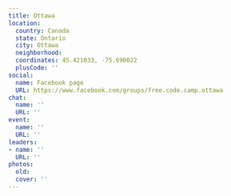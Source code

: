 ```yaml
---
title: Ottawa
location:
  country: Canada
  state: Ontario
  city: Ottawa
  neighborhood: 
  coordinates: 45.421033, -75.690022
  plusCode: ''
social:
  name: Facebook page
  URL: https://www.facebook.com/groups/free.code.camp.ottawa
chat:
  name: ''
  URL: ''
event:
  name: ''
  URL: ''
leaders:
- name: ''
  URL: ''
photos:
  old: 
  cover: ''
---
```

